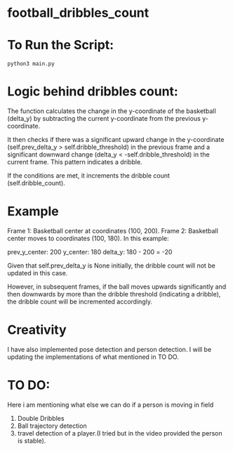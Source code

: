 # football_dribbles_count

# To Run the Script:
    
    python3 main.py

# Logic behind dribbles count:
The function calculates the change in the y-coordinate of the basketball (delta_y) by subtracting the current y-coordinate from the previous y-coordinate.

It then checks if there was a significant upward change in the y-coordinate (self.prev_delta_y > self.dribble_threshold) in the previous frame and a significant downward change (delta_y < -self.dribble_threshold) in the current frame. This pattern indicates a dribble. 

If the conditions are met, it increments the dribble count (self.dribble_count).

# Example
Frame 1: Basketball center at coordinates (100, 200).
Frame 2: Basketball center moves to coordinates (100, 180).
In this example:

prev_y_center: 200
y_center: 180
delta_y: 180 - 200 = -20

Given that self.prev_delta_y is None initially, the dribble count will not be updated in this case.

However, in subsequent frames, if the ball moves upwards significantly and then downwards by more than the dribble threshold (indicating a dribble), the dribble count will be incremented accordingly.

# Creativity
I have also implemented pose detection and person detection. I will be updating the implementations of what mentioned in TO DO.

# TO DO:
Here i am mentioning what else we can do if a person is moving in field
1. Double Dribbles
2. Ball trajectory detection
3. travel detection of a player.(I tried but in the video provided the person is stable).